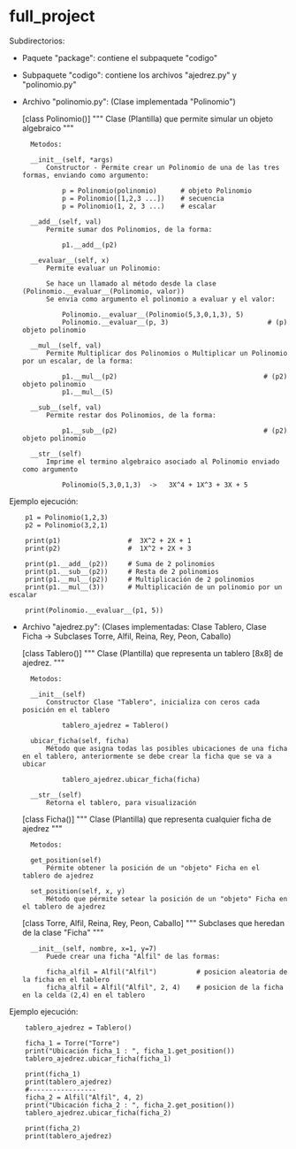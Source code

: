 # full_project


Subdirectorios:

- Paquete "package": contiene el subpaquete "codigo"				   
- Subpaquete "codigo": contiene los archivos "ajedrez.py" y "polinomio.py"


- Archivo "polinomio.py": (Clase implementada "Polinomio")

	
	[class Polinomio()]
		""" Clase (Plantilla) que permite simular un objeto algebraico """

		Metodos:
			
		__init__(self, *args)		
	        Constructor - Permite crear un Polinomio de una de las tres formas, enviando como argumento:
	        
		        p = Polinomio(polinomio)      # objeto Polinomio
		        p = Polinomio([1,2,3 ...])    # secuencia
		        p = Polinomio(1, 2, 3 ...)    # escalar

		__add__(self, val)
		    Permite sumar dos Polinomios, de la forma:
		    
		    	p1.__add__(p2)
		
		__evaluar__(self, x)
		    Permite evaluar un Polinomio:
		    
		    Se hace un llamado al método desde la clase (Polinomio.__evaluar__(Polinomio, valor))
		    Se envia como argumento el polinomio a evaluar y el valor:
		    
			    Polinomio.__evaluar__(Polinomio(5,3,0,1,3), 5)      
			    Polinomio.__evaluar__(p, 3)                         # (p) objeto polinomio
		
		__mul__(self, val)
		    Permite Multiplicar dos Polinomios o Multiplicar un Polinomio por un escalar, de la forma:
		    
			    p1.__mul__(p2)                         			   # (p2) objeto polinomio
			    p1.__mul__(5)

		__sub__(self, val)
		    Permite restar dos Polinomios, de la forma:
		    
		    	p1.__sub__(p2)                         			   # (p2) objeto polinomio
		
		__str__(self)
		    Imprime el termino algebraico asociado al Polinomio enviado como argumento

		    	Polinomio(5,3,0,1,3)  ->   3X^4 + 1X^3 + 3X + 5
	

Ejemplo ejecución:

		p1 = Polinomio(1,2,3)    
		p2 = Polinomio(3,2,1)

		print(p1) 				  #  3X^2 + 2X + 1
		print(p2)                 #  1X^2 + 2X + 3

		print(p1.__add__(p2)) 	  # Suma de 2 polinomios 
		print(p1.__sub__(p2))     # Resta de 2 polinomios 
		print(p1.__mul__(p2))     # Multiplicación de 2 polinomios
		print(p1.__mul__(3))      # Multiplicación de un polinomio por un escalar

		print(Polinomio.__evaluar__(p1, 5))



- Archivo "ajedrez.py":	(Clases implementadas:  Clase Tablero, Clase Ficha -> Subclases Torre, Alfil, Reina, Rey, Peon, Caballo)

 	
 	[class Tablero()]
		""" Clase (Plantilla) que representa un tablero [8x8] de ajedrez. """

		Metodos:
			
		__init__(self)
		    Constructor Clase "Tablero", inicializa con ceros cada posición en el tablero 
		    
		    	tablero_ajedrez = Tablero()
		
		ubicar_ficha(self, ficha)
		    Método que asigna todas las posibles ubicaciones de una ficha en el tablero, anteriormente se debe crear la ficha que se va a ubicar

		    	tablero_ajedrez.ubicar_ficha(ficha)

		__str__(self)
		    Retorna el tablero, para visualización

	
	[class Ficha()]
		""" Clase (Plantilla) que representa cualquier ficha de ajedrez """

		Metodos:
			
		get_position(self)
		    Pérmite obtener la posición de un "objeto" Ficha en el tablero de ajedrez
		
		set_position(self, x, y)
		    Método que pérmite setear la posición de un "objeto" Ficha en el tablero de ajedrez	
	        
	[class Torre, Alfil, Reina, Rey, Peon, Caballo]
		""" Subclases que heredan de la clase "Ficha" """

		__init__(self, nombre, x=1, y=7)
		    Puede crear una ficha "Alfil" de las formas:
		    
		    ficha_alfil = Alfil("Alfil")          # posicion aleatoria de la ficha en el tablero
		    ficha_alfil = Alfil("Alfil", 2, 4)    # posicion de la ficha en la celda (2,4) en el tablero


Ejemplo ejecución:

		tablero_ajedrez = Tablero()

		ficha_1 = Torre("Torre")
		print("Ubicación ficha_1 : ", ficha_1.get_position())
		tablero_ajedrez.ubicar_ficha(ficha_1)

		print(ficha_1)
		print(tablero_ajedrez)
		#-----------------
		ficha_2 = Alfil("Alfil", 4, 2)
		print("Ubicación ficha_2 : ", ficha_2.get_position())
		tablero_ajedrez.ubicar_ficha(ficha_2)

		print(ficha_2)
		print(tablero_ajedrez)